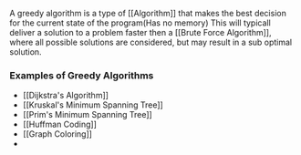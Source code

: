 
A greedy algorithm is a type of [[Algorithm]] that makes the best decision for the current state of the program(Has no memory) This will typicall deliver a solution to a problem faster then a [[Brute Force Algorithm]], where all possible solutions are considered, but may result in a sub optimal solution. 





### Examples of Greedy Algorithms
- [[Dijkstra's Algorithm]]
- [[Kruskal's Minimum Spanning Tree]]
- [[Prim's Minimum Spanning Tree]]
- [[Huffman Coding]]
- [[Graph Coloring]]
- 